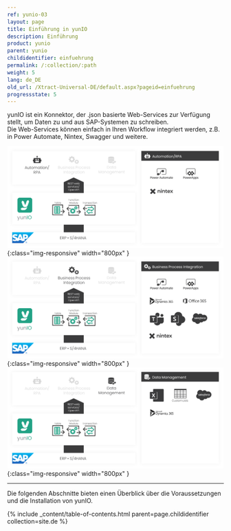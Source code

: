 ```yaml
---
ref: yunio-03
layout: page
title: Einführung in yunIO
description: Einführung
product: yunio
parent: yunio
childidentifier: einfuehrung
permalink: /:collection/:path
weight: 5
lang: de_DE
old_url: /Xtract-Universal-DE/default.aspx?pageid=einfuehrung
progressstate: 5
---
```


yunIO ist ein Konnektor, der .json basierte Web-Services zur Verfügung stellt, um Daten zu und aus SAP-Systemen zu schreiben.<br>
Die Web-Services können einfach in Ihren Workflow integriert werden, z.B. in Power Automate, Nintex, Swagger und weitere.

![yunIO-Automation](/img/content/yunio/yunio-automation.png){:class="img-responsive" width="800px" }<br>
![yunIO-Business-Processes](/img/content/yunio/yunio-business.png){:class="img-responsive" width="800px" }<br>
![yunIO-Data-Management](/img/content/yunio/yunio-data-management.png){:class="img-responsive" width="800px" }

*****
Die folgenden Abschnitte bieten einen Überblick über die Voraussetzungen und die Installation von yunIO.

{% include _content/table-of-contents.html parent=page.childidentifier collection=site.de %}
